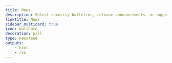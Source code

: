 ```yaml
---
title: News
description: Select security bulletins, release announcements, or support announcements to stay up to date.
linktitle: News
sidebar_multicard: true
icon: bullhorn
decoration: pill
type: newsfeed
outputs:
    - html
    - rss
---
```

